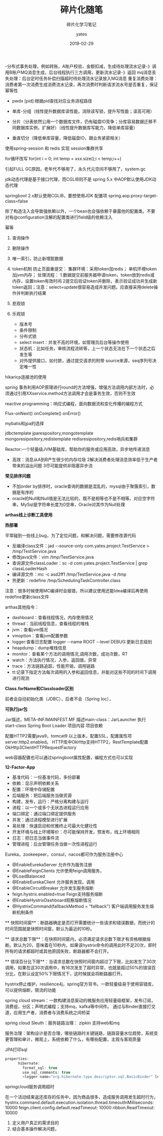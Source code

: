 ﻿---
layout: post
title: '碎片化随笔'
subtitle: '碎片化学习笔记'
date: 2019-02-29
categories: 随笔
author: yates
cover: 'www.baidu.com'
tags: 随笔
---

-分布式事务处理，例如转账，A账户校验，金额扣减，生成待处理流水记录-》调用B账户MQ消息生成，后台线程执行三方调用，更新流水记录-》返回
mq消息丢失处理：后台定时任务补偿扫描超时待处理流水记录放入MQ消息
重复消费处理：消费者第一次消费生成消费流水记录，再次消费时判断请求流水号是否重复，保证幂等性


- pwdx [pid]:根据pid查找对应业务进程路径

- 单库-分组（线性提升数据库读性能，消除读写锁，提升写性能；读高可用）
- 分片（分表依然公用一个数据库文件，仍有磁盘IO竞争；分库容易数据迁移不同数据库实例，扩展好）（线性提升数据库写能力，降低单库容量）
- 垂直切分（降低单库容量，降低磁盘IO，跟业务紧密相关）

使用spring-session 和 redis 实现 session集群共享

for循环改写 for(int i = 0; int temp = xxx.size();i < temp;i++)

引起FULL GC原因，老年代不够用了，永久代元空间不够用了，system.gc
 

jdk动态代理是基于接口代理，而CGLIB则不是
spring 5.x 中AOP默认使用JDK动态代理

springboot 2.x默认使用CGLIB，要想使用JDK 配置项  spring.aop.proxy-target-class=false
 
除了构造注入会导致强依赖以外，一个bean也会强依赖于暴露他的配置类。不要对有@configuration注解的配置类进行field级的依赖注入


幂等

1. 查询操作
2. 删除操作
3. 唯一索引，防止新增脏数据
4. token机制
防止页面重提交：
集群环境：采用token加redis；
单机环境token加jvm内存；
处理流程： 1.数据提交前服务器申请token，token放到redis或内存，设置token有效时间 2提交后验证token并删除，表示验证成功并生成新token返回；注意：select+update很容易造成并发问题。应直接采用delete操作并判断执行结果

5. 悲观锁
6. 乐观锁
	- 版本号
	- 条件限制
	- 分布式锁
	- select insert：并发不高的环境，如管理员后台等操作使用
	- 状态机：比如任务，审核流程流转等，上一个状态无法在下一个状态之后发生等
	- 对外提供接口，如付款，通过提交请求的附带 source来源，seq序列号决定唯一性
	

hikaricp连接池的使用

spring 事务利用AOP原理进行round的方法增强，增强方法调用内部方法时，必须通过引用XXservice.method方法调用才会是事务生效，否则不生效
 
reactive programming：响应式编程，面向数据流和变化传播的编程方式

Flux-onNext() onComplete() onError() 

mybatis和jpa的选择

jdbctemplate jparespository,mongotemplate mongoresipository,redistemplate redisresipository,redis哨兵和集群

Reactor:一个轻量级JVM基础库，帮助你的服务或应用高效，异步地传递消息

- 高效：消息从A到B产生很少的内存垃圾 2解决消费者处理消息效率低于生产者带来的溢出问题 3尽可能提供非阻塞异步流


**常见排序问题**

- 不加order by排序时，oracle查询的数据是混乱的，mysql由于聚簇索引，数据是有序的
- oracle的Null和Null值是无法比较的，既不是相等也不是不相等。对应空字符串，MySql是字符串长度为0空串，Oracle对其作为Null处理


**arthas线上诊断工具使用**

**热部署**

平常碰到一些线上bug，为了定位问题，和解决问题，需要修改源代码

- 反编译class文件：jad --source-only com.yates.project.TestService > /tmp/TestService.java
- 修改java文件：vim /tmp/TestService.java
- 查询源文件classLoader：sc -d com.yates.project.TestService | grep classLoaderHash
- 编译源文件：mc -c asd2ff1 /tmp/TestService.java -d /tmp
- 热更新：redefine /tmp/SchedulingTaskController.class

注意：很多时候使用MC编译时会报错，所以建议使用还能Idea编译后再使用redefine更新class文件

arthas其他指令：

- dashboard：查看线程情况，内存使用情况
- thread：当前线程信息，查看线程的堆栈
- jvm：查看jvm情况
- vmoption：查看jvm配置参数
- logger:查看日志配置 logger --name ROOT --level DEBUG:更新日志级别
- heapdump：dump堆栈信息
- monitor：查看某个方法的调用情况,调用次数，成功次数，RT
- watch：方法执行情况，入参，返回值，异常
- trace：方法链路追踪，性能开销，调用链路
- tt:记录下指定方法每次调用的入参和返回信息，并能对这些不同的时间下调用进行观测

**Class.forName和Classloader区别**

前者会自动初始化类（JDBC），后者不会（Spring Ioc），


**可执行jar包**

Jar描述，META-INF/MAINFEST.MF 描述main-class：JarLauncher  执行 start-class
Spring Boot Loader 
项目内容
项目依赖

配置HTTP2需要java9，tomcat9 以上版本，配置SSL，配置属性项 server.http2.enabled。
HTTP库中OkHttp支持HTTP2，RestTemplate配置 OkHttp3ClientHTTPRequestFactory

web容器配置也可以通过springboot属性配置，编程方式也可以实现

**12-Factor-App**

- 基准代码：一份基准代码，多份部署
- 依赖：显示声明依赖关系
- 配置：环境中存储配置
- 后端服务：把后端服务当做资源
- 构建，发布，运行：严格分离构建与运行
- 进程：以一个或多个无状态进程运行应用
- 端口绑定：通过端口绑定提供服务
- 并发：通过进程模型进行扩展
- 易处理：快速启动和优雅终止可最大化健壮性
- 开发环境与线上环境等价：尽可能保持开发，预发布，线上环境相同
- 日志：把日志当做事件流
- 管理进程：后台管理任务当做一次性进程运行


Eureka，zookeepeer，consul，nacos都可作为服务注册中心

- @EnableEurekaServer  允许作为服务注册
- @EnableFeignClients  允许使用feign调用服务，
- @LoadBalanced
- @EnableEurekaClient  允许服务发现，调用
- @EnableCircuitBreaker 允许发生服务熔断
- feign.hystrix.enabled=true Feign支持服务熔断
- @EnableHystrixDashboard观察熔断情况
- @HystrixCommand(fallbackMethod = "fallback") 客户端调用服务发生熔断机制条件

** 快照时间窗**：断路器确定是否打开需要统计一些请求和错误数据，而统计的时间范围就是快照时间窗，默认为最近的10秒。

** 请求总数下限**：在快照时间窗内，必须满足请求总数下限才有资格根据熔断。默认为20，意味着在10秒内，如果该hystrix命令的调用此时不足20次，即时所有的请求都超时或其他原因失败，断路器都不会打开。

** 错误百分比下限**：当请求总数在快照时间窗内超过了下限，比如发生了30次调用，如果在这30次调用中，有16次发生了超时异常，也就是超过50%的错误百分比，在默认设定50%下限情况下，这时候就会将断路器打开。

hystrix停止维护，resilience4j，spring官方背书，一款轻量级易于使用容错库，可以提供熔断，限流的功能

spring cloud stream：一款构建消息驱动的微服务应用轻量级框架，发布订阅，消费组，分区；声明式编程；支持mq，kafka等中间件。
通过与Binder直接打交道，应用生产者，消费者与消费系统之间桥梁

spring cloud Sleuth：服务链路治理：
zipkin 支持web和mq

服务治理：架构设计是否合理，哪些链路时关键链路，链路容量水位趋势，系统变更管理和审计，微观上，系统依赖了什么，有哪些配置，主观与客观质量

JPA打印sql
```java
properties:
      hibernate:
        format_sql: true
        use_sql_comments: true
        <logger name="org.hibernate.type.descriptor.sql.BasicBinder" level="TRACE"/>
```

springcloud服务调用超时

在一个活动结束返还库存的任务中，因为商品很多，造成服务调用发生超时行为，hystrix.command.default.execution.isolation.thread.timeoutInMilliseconds: 10000
feign.client.config.default.readTimeout: 10000
ribbon.ReadTimeout: 10000
 
1. 定义用户真正的需求目的
2. 结合基本操作解决问题，
